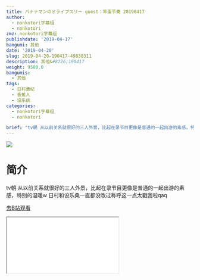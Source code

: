 ```yaml
---
title: バナナマンのドライブスリー guest：笨蛋节奏 20190417
author:
  - nonkotori字幕组
  - nonkotori
zmz: nonkotori字幕组
publishdate: '2019-04-17'
bangumi: 其他
date: '2019-04-20'
slug: 2019-04-20-190417-49838311
description: 其他&#8226;190417
weight: 9580.0
bangumis:
  - 其他
tags:
  - 日村勇纪
  - 香蕉人
  - 设乐统
categories:
  - nonkotori字幕组
  - nonkotori

brief: "tv朝 从以前关系就很好的三人外景，比起在录节目更像是普通的一起出游的素感，特别的温暖w 日村和设乐桑一直都没改过称呼这一点太戳我啦qaq"
---
```

![](https://i.imgur.com/WS4V69T.jpg)
# 简介  
tv朝
从以前关系就很好的三人外景，比起在录节目更像是普通的一起出游的素感，特别的温暖w
日村和设乐桑一直都没改过称呼这一点太戳我啦qaq  

[去B站观看](https://www.bilibili.com/video/av49838311/)
<div class ="resp-container"><iframe class="testiframe" src="//player.bilibili.com/player.html?aid=49838311"", scrolling="no", allowfullscreen="true" > </iframe></div> 
